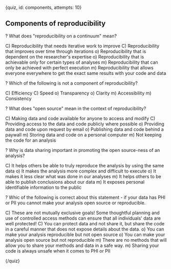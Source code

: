 
{quiz, id: components, attempts: 10}

## Components of reproducibility

? What does "reproducibility on a continuum" mean?

C) Reproducibility that needs iterative work to improve
C) Reproducibility that improves over time through iterations
o) Reproducibility that is dependent on the researcher's expertise
o) Reproducibility that is achievable only for certain types of analyses
m) Reproducibility that can only be achieved with perfect execution
m) Reproducibility that allows everyone everywhere to get the exact same results with your code and data

? Which of the following is not a component of reproducibility?

C) Efficiency
C) Speed
o) Transparency
o) Clarity
m) Accessibility
m) Consistency


? What does "open source" mean in the context of reproducibility?

C) Making data and code available for anyone to access and modify
C) Providing access to the data and code publicly where possible
o) Providing data and code upon request by email
o) Publishing data and code behind a paywall
m) Storing data and code on a personal computer
m) Not keeping the code for an analysis

? Why is data sharing important in promoting the open source-ness of an analysis?

C) It helps others be able to truly reproduce the analysis by using the same data
o) It makes the analysis more complex and difficult to execute
o) It makes it less clear what was done in our analyses
m) It helps others to be able to publish conclusions about our data
m) It exposes personal identifiable information to the public


? Whic of the following is correct about this statement - if your data has PHI or PII you cannot make your analysis open source or reproducible.

C) These are not mutually exclusive goals! Some thoughtful planning and use of controlled access methods can ensure that all individuals' data are well protected!
C) You can protect data and not share it, but share the code in a careful manner that does not expose details about the data.
o) You can make your analysis reproducible but not open source
o) You can make your analysis open source but not reproducible
m) There are no methods that will allow you to share your methods and data in a safe way.
m) Sharing your code is always unsafe when it comes to PHI or PII


{/quiz}
